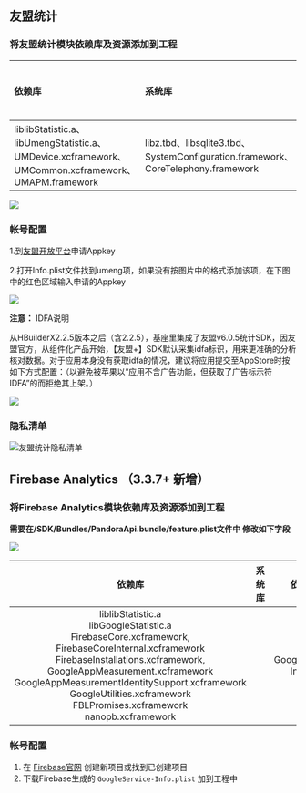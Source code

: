 ## 友盟统计
### 将友盟统计模块依赖库及资源添加到工程

|依赖库|系统库|依赖资源|
|:--|:--|:--|
|liblibStatistic.a、libUmengStatistic.a、UMDevice.xcframework、UMCommon.xcframework、UMAPM.framework|libz.tbd、libsqlite3.tbd、SystemConfiguration.framework、CoreTelephony.framework|无|

![](https://native-res.dcloud.net.cn/images/uniapp/statistic/feature_umeng.png)

### 帐号配置
1.到[友盟开放平台](http://www.umeng.com/analytics)申请Appkey

2.打开Info.plist文件找到umeng项，如果没有按图片中的格式添加该项，在下图中的红色区域输入申请的Appkey

![](https://img.cdn.aliyun.dcloud.net.cn/nativedocs/5SDKiOS/statistic/2117.png)

**注意：**
 IDFA说明

从HBuilderX2.2.5版本之后（含2.2.5），基座里集成了友盟v6.0.5统计SDK，因友盟官方，从组件化产品开始，【友盟+】SDK默认采集idfa标识，用来更准确的分析核对数据。对于应用本身没有获取idfa的情况，建议将应用提交至AppStore时按如下方式配置：（以避免被苹果以“应用不含广告功能，但获取了广告标示符IDFA”的而拒绝其上架。）

![](https://img.cdn.aliyun.dcloud.net.cn/nativedocs/5SDKiOS/statistic/40552.png)
### 隐私清单
![友盟统计隐私清单](https://web-ext-storage.dcloud.net.cn/doc/app/ios/native-ios-statistic-umeng-privacyinfo.jpg)


## Firebase Analytics （3.3.7+ 新增）
### 将Firebase Analytics模块依赖库及资源添加到工程


**需要在/SDK/Bundles/PandoraApi.bundle/feature.plist文件中 修改如下字段**

![](https://native-res.dcloud.net.cn/images/uniapp/statistic/feature_google.png)


|依赖库|系统库|依赖资源|
|:--:|:--:|:--:|
|liblibStatistic.a<br>libGoogleStatistic.a<br>FirebaseCore.xcframework,<br>FirebaseCoreInternal.xcframework<br>FirebaseInstallations.xcframework,<br>GoogleAppMeasurement.xcframework<br>GoogleAppMeasurementIdentitySupport.xcframework<br>GoogleUtilities.xcframework<br>FBLPromises.xcframework<br>nanopb.xcframework<br>||GoogleService-Info.plist|



### 帐号配置
1. 在 [Firebase官网](https://firebase.google.com/) 创建新项目或找到已创建项目
2. 下载Firebase生成的 `GoogleService-Info.plist` 加到工程中

